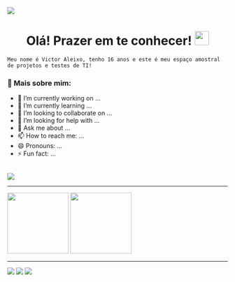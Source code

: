 <img align-item="center" src="https://i.pinimg.com/originals/50/99/18/509918b2b60b25cd2d683f9963f0f59a.gif" />

<h1 align="center"> Olá! Prazer em te conhecer! <img src="https://raw.githubusercontent.com/iampavangandhi/iampavangandhi/master/gifs/Hi.gif" height="32px"></h1>

`Meu nome é Victor Aleixo, tenho 16 anos e este é meu espaço amostral de projetos e testes de TI!`

### :rocket: Mais sobre mim:

- 🔭 I’m currently working on ...
- 🌱 I’m currently learning ...
- 👯 I’m looking to collaborate on ...
- 🤔 I’m looking for help with ...
- 💬 Ask me about ...
- 📫 How to reach me: ...
- 😄 Pronouns: ...
- ⚡ Fun fact: ...

##

<div><!--Stacks-->
  <img src="https://img.icons8.com/color/48/000000/python--v1.png"/>
</div>

___
<div><!--Stats-->
  <img height="140em" src="https://github-readme-stats.vercel.app/api?username=victoraleix0&show_icons=true&theme=omni"/>
  <img height="140em" src="https://github-readme-stats.vercel.app/api/top-langs/?username=victoraleix0&layout=compact&theme=omni"/>
</div>

___
<div><!--Contact-->
  <a href="https://www.instagram.com/aleixo"><img src="https://img.shields.io/badge/-Instagram-%23E4405F?style=for-the-badge&logo=instagram&logoColor=white"/></a>
  <a href="https://www.linkedin.com/in/victor-hugo-aleixo/"><img src="https://img.shields.io/badge/-LinkedIn-%230077B5?style=for-the-badge&logo=linkedin&logoColor=white"/></a>
  <a href="mailto:contato.victorzmr@gmail.com"><img src="https://img.shields.io/badge/-Gmail-%23333?style=for-the-badge&logo=gmail&logoColor=white"/></a>
</div>
